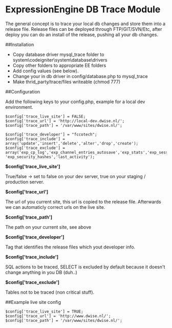 ExpressionEngine DB Trace Module
===========

The general concept is to trace your local db changes and store them into a release file. Release files can be deployed through FTP/GIT/SVN/Etc, after deploy you can do an install of the release, pushing all your db changes.

##Installation

- Copy database driver mysql_trace folder to system\codeigniter\system\database\drivers
- Copy other folders to appropriate EE folders
- Add config values (see below).
- Change your in db driver in config/database.php to mysql_trace
- Make thrid_party/trace/files writeable (chmod 777)

##Configuration

Add the following keys to your config.php, example for a local dev environment.

```
$config['trace_live_site'] = FALSE;
$config['trace_url'] = 'http://local-dev.dwise.nl/';
$config['trace_path'] = '/var/www/sites/dwise.nl/';

$config['trace_developer'] = "fccotech";
$config['trace_include'] = array('update','insert','delete','alter','drop','create');
$config['trace_exclude'] = array('exp_cp_log','exp_channel_entries_autosave','exp_stats','exp_sessions','exp_sites','exp_captcha','exp_online_users', 'exp_security_hashes','last_activity');
```

**$config['trace_live_site']**

True/false -> set to false on your dev server, true on your staging / production server.

**$config['trace_url']**

The url of you current site, this url is copied to the release file. Afterwards we can automaticly correct urls on the live site.

**$config['trace_path']**

The path on your current site, see above

**$config['trace_developer']**

Tag that identifies the release files which yout developer info.

**$config['trace_include']**

SQL actions to be traced, SELECT is excluded by default because it doesn't change anything in you DB (duh..)

**$config['trace_exclude']**

Tables not to be traced (non critical stuff).

##Example live site config

```
$config['trace_live_site'] = TRUE;
$config['trace_url'] = 'http://www.dwise.nl/';
$config['trace_path'] = '/var/www/sites/dwise.nl/';
```

